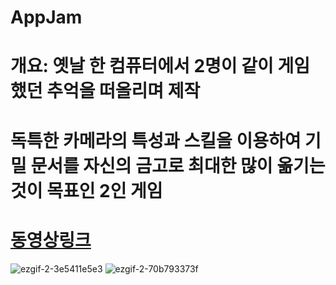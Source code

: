 # AppJam

# 개요: 옛날 한 컴퓨터에서 2명이 같이 게임했던 추억을 떠올리며 제작
# 독특한 카메라의 특성과 스킬을 이용하여 기밀 문서를 자신의 금고로 최대한 많이 옮기는 것이 목표인 2인 게임

# [동영상링크](https://youtu.be/-gL7jMtoo5Q)

![ezgif-2-3e5411e5e3](https://user-images.githubusercontent.com/67540874/167795855-a4bd6ea6-3335-44df-865f-e97695511375.gif)
![ezgif-2-70b793373f](https://user-images.githubusercontent.com/67540874/167795900-4a19349a-00ce-48f3-b18b-b755d9bb70ae.gif)
